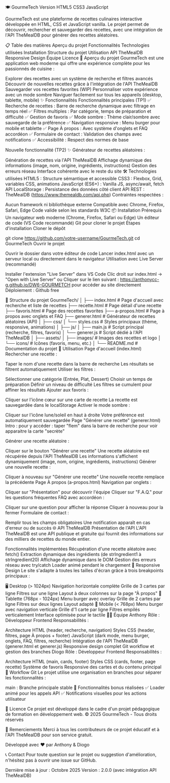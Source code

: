 🍽️ GourmeTech
Version HTML5 CSS3 JavaScript

GourmeTech est une plateforme de recettes culinaires interactive développée en HTML, CSS et JavaScript vanilla. Le projet permet de découvrir, rechercher et sauvegarder des recettes, avec une intégration de l'API TheMealDB pour générer des recettes aléatoires.

📋 Table des matières
Aperçu du projet
Fonctionnalités
Technologies utilisées
Installation
Structure du projet
Utilisation
API TheMealDB
Responsive Design
Équipe
Licence
🎯 Aperçu du projet
GourmeTech est une application web moderne qui offre une expérience complète pour les passionnés de cuisine :

Explorer des recettes avec un système de recherche et filtres avancés
Découvrir de nouvelles recettes grâce à l'intégration de l'API TheMealDB
Sauvegarder vos recettes favorites (WIP)
Personnaliser votre expérience avec un mode sombre
Naviguer facilement sur tous les appareils (desktop, tablette, mobile)
✨ Fonctionnalités
Fonctionnalités principales (TP1)
✅ Recherche de recettes : Barre de recherche dynamique avec filtrage en temps réel
✅ Filtres multiples : Par catégorie, temps de préparation et difficulté 
✅ Gestion de favoris
✅ Mode sombre : Thème clair/sombre avec sauvegarde de la préférence
✅ Navigation responsive : Menu burger pour mobile et tablette
✅ Page À propos : Avec système d'onglets et FAQ accordéon
✅ Formulaire de contact : Validation des champs avec notifications
✅ Accessibilité : Respect des normes de base

Nouvelle fonctionnalité (TP2)
✨ Générateur de recettes aléatoires :

Génération de recettes via l'API TheMealDB
Affichage dynamique des informations (image, nom, origine, ingrédients, instructions)
Gestion des erreurs réseau
Interface cohérente avec le reste du site
🛠️ Technologies utilisées
HTML5 : Structure sémantique et accessible
CSS3 : Flexbox, Grid, variables CSS, animations
JavaScript (ES6+) : Vanilla JS, async/await, fetch API
LocalStorage : Persistance des données côté client
API REST : TheMealDB (https://www.themealdb.com/api.php)
Contraintes respectées :

Aucun framework ni bibliothèque externe
Compatible avec Chrome, Firefox, Safari, Edge
Code valide selon les standards W3C
📦 Installation
Prérequis
Un navigateur web moderne (Chrome, Firefox, Safari ou Edge)
Un éditeur de code (VS Code recommandé)
Git pour cloner le projet
Étapes d'installation
Cloner le dépôt

git clone https://github.com/votre-username/GourmeTech.git
cd GourmeTech
Ouvrir le projet

Ouvrir le dossier dans votre éditeur de code
Lancer index.html avec un serveur local ou directement dans le navigateur
Utilisation avec Live Server (recommandé)

Installer l'extension "Live Server" dans VS Code
Clic droit sur index.html → "Open with Live Server"
ou
Cliquer sur le lien suivant : https://anthonycc-g.github.io/DW6-GOURMETCH pour accéder au site directement Déploiement : Github free

📁 Structure du projet
GourmeTech/
│
├── index.html              # Page d'accueil avec recherche et liste de recettes
├── recette.html            # Page détail d'une recette
├── favoris.html            # Page des recettes favorites
├── a-propos.html           # Page à propos avec onglets et FAQ
├── generer.html            # Générateur de recettes aléatoires (API)
│
├── css/
│   └── styles.css          # Styles principaux (thème, responsive, animations)
│
├── js/
│   ├── main.js             # Script principal (recherche, filtres, favoris)
│   └── generer.js          # Script dédié à l'API TheMealDB
│
├── assets/
│   ├── images/             # Images des recettes et logo
│   └── icons/              # Icônes (favoris, menu, etc.)
│
└── README.md               # Documentation du projet
🚀 Utilisation
Page d'accueil (index.html)
Rechercher une recette :

Taper le nom d'une recette dans la barre de recherche
Les résultats se filtrent automatiquement
Utiliser les filtres :

Sélectionner une catégorie (Entrée, Plat, Dessert)
Choisir un temps de préparation
Définir un niveau de difficulté
Les filtres se cumulent pour affiner les résultats
Ajouter aux favoris :

Cliquer sur l'icône cœur sur une carte de recette
La recette est sauvegardée dans le localStorage
Activer le mode sombre :

Cliquer sur l'icône lune/soleil en haut à droite
Votre préférence est automatiquement sauvegardée
Page "Générer une recette" (generer.html)
Intro : pour y accéder : taper "flem" dans la barre de recherche pour voir apparaitre la carte "secrète"

Générer une recette aléatoire :

Cliquer sur le bouton "Générer une recette"
Une recette aléatoire est récupérée depuis l'API TheMealDB
Les informations s'affichent dynamiquement (image, nom, origine, ingrédients, instructions)
Générer une nouvelle recette :

Cliquer à nouveau sur "Générer une recette"
Une nouvelle recette remplace la précédente
Page À propos (a-propos.html)
Navigation par onglets :

Cliquer sur "Présentation" pour découvrir l'équipe
Cliquer sur "F.A.Q." pour les questions fréquentes
FAQ avec accordéon :

Cliquer sur une question pour afficher la réponse
Cliquer à nouveau pour la fermer
Formulaire de contact :

Remplir tous les champs obligatoires
Une notification apparaît en cas d'erreur ou de succès
🌐 API TheMealDB
Présentation de l'API
L'API TheMealDB est une API publique et gratuite qui fournit des informations sur des milliers de recettes du monde entier.

Fonctionnalités implémentées
Récupération d'une recette aléatoire avec fetch()
Extraction dynamique des ingrédients (de strIngredient1 à strIngredient20)
Affichage dynamique dans le DOM
Gestion des erreurs réseau avec try/catch
Loader animé pendant le chargement
📱 Responsive Design
Le site s'adapte à toutes les tailles d'écran grâce à trois breakpoints principaux :

🖥️ Desktop (> 1024px)
Navigation horizontale complète
Grille de 3 cartes par ligne
Filtres sur une ligne
Layout à deux colonnes sur la page "À propos"
📱 Tablette (768px - 1024px)
Menu burger avec overlay
Grille de 2 cartes par ligne
Filtres sur deux lignes
Layout adapté
📱 Mobile (< 768px)
Menu burger avec navigation verticale
Grille d'1 carte par ligne
Filtres empilés verticalement
Interface optimisée pour le tactile
👨‍💻 Équipe
Anthony
Rôle : Développeur Frontend
Responsabilités :

Architecture HTML (header, recherche, navigation)
Styles CSS (header, filtres, page À propos + footer)
JavaScript (dark mode, menu burger, onglets, FAQ, filtres, recherche)
Intégration de l'API TheMealDB (generer.html et generer.js)
Responsive design complet
Git workflow et gestion des branches
Diogo
Rôle : Développeur Frontend
Responsabilités :

Architecture HTML (main, cards, footer)
Styles CSS (cards, footer, page recette)
Système de favoris
Responsive des cartes et du contenu principal
🔄 Workflow Git
Le projet utilise une organisation en branches pour séparer les fonctionnalités :

main : Branche principale stable
📝 Fonctionnalités bonus réalisées
✅ Loader animé pour les appels API
✅ Notifications visuelles pour les actions utilisateur

📄 Licence
Ce projet est développé dans le cadre d'un projet pédagogique de formation en développement web.
© 2025 GourmeTech - Tous droits réservés

🙏 Remerciements
Merci à tous les contributeurs de ce projet éducatif et à l'API TheMealDB pour son service gratuit.

Développé avec ❤️ par Anthony & Diogo

📞 Contact
Pour toute question sur le projet ou suggestion d'amélioration, n'hésitez pas à ouvrir une issue sur GitHub.

Dernière mise à jour : Octobre 2025
Version : 2.0.0 (avec intégration API TheMealDB)